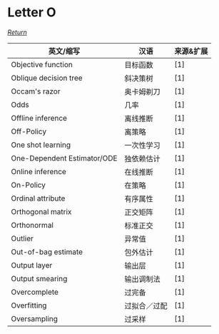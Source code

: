 # Letter O
[*Return*](https://github.com/SyncedAI00/Artificial-Intelligence-Terminology/blob/master/README.md)

英文/缩写|汉语|来源&扩展
---|---|---
Objective function|目标函数|[1]
Oblique decision tree|斜决策树|[1]
Occam's razor|奥卡姆剃刀|[1]
Odds|几率|[1]
Offline inference|离线推断|[1]
Off-Policy|离策略|[1]
One shot learning|一次性学习|[1]
One-Dependent Estimator/ODE|独依赖估计|[1]
Online inference|在线推断|[1]
On-Policy|在策略|[1]
Ordinal attribute|有序属性|[1]
Orthogonal matrix|正交矩阵|[1]
Orthonormal|标准正交|[1]
Outlier|异常值|[1]
Out-of-bag estimate	|包外估计|[1]
Output layer|输出层|[1]
Output smearing|输出调制法|[1]
Overcomplete|过完备|[1]
Overfitting	|过拟合／过配|[1]
Oversampling|过采样|[1]
